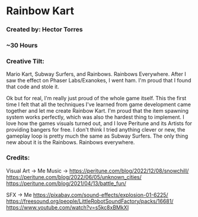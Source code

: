 # Rainbow Kart

### Created by: Hector Torres
### ~30 Hours

### Creative Tilt:

Mario Kart, Subway Surfers, and Rainbows. Rainbows Everywhere. After I saw the effect on Phaser Labs/Exanokes, I went ham. I'm proud that I found that code and stole it. 

Ok but for real, I'm really just proud of the whole game itself. This the first time I felt that all the techniques I've learned from game development came together and let me create Rainbow Kart. I'm proud that the item spawning system works perfectly, which was also the hardest thing to implement. I love how the games visuals turned out, and I love Peritune and its Artists for providing bangers for free. I don't think I tried anything clever or new, the gameplay loop is pretty much the same as Subway Surfers. The only thing new about it is the Rainbows. Rainbows everywhere. 

### Credits:

Visual Art -> Me
Music -> 
https://peritune.com/blog/2022/12/08/snowchill/
https://peritune.com/blog/2022/06/05/unknown_cities/
https://peritune.com/blog/2021/04/13/battle_fun/

SFX -> 
Me
https://pixabay.com/sound-effects/explosion-01-6225/
https://freesound.org/people/LittleRobotSoundFactory/packs/16681/
https://www.youtube.com/watch?v=s5kc8xBMkXI
